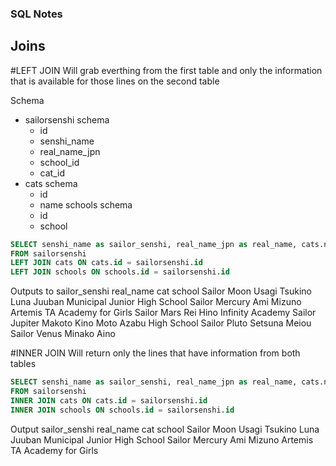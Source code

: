 ### SQL Notes

## Joins

#LEFT JOIN
Will grab everthing from the first table and only the information that is available for those lines on the second table

Schema
* sailorsenshi schema
	* id
	* senshi_name
	* real_name_jpn
	* school_id
	* cat_id
* cats schema
	* id
	* name
schools schema
	* id
	* school

```SQL
SELECT senshi_name as sailor_senshi, real_name_jpn as real_name, cats.name as cat, schools.school
FROM sailorsenshi
LEFT JOIN cats ON cats.id = sailorsenshi.id
LEFT JOIN schools ON schools.id = sailorsenshi.id
```

Outputs to
sailor_senshi	real_name		cat		school
Sailor Moon		Usagi Tsukino	Luna	Juuban Municipal Junior High School
Sailor Mercury	Ami Mizuno		Artemis	TA Academy for Girls
Sailor Mars		Rei Hino				Infinity Academy
Sailor Jupiter	Makoto Kino				Moto Azabu High School
Sailor Pluto	Setsuna Meiou		
Sailor Venus	Minako Aino


#INNER JOIN
Will return only the lines that have information from both tables 
```SQL
SELECT senshi_name as sailor_senshi, real_name_jpn as real_name, cats.name as cat, schools.school
FROM sailorsenshi
INNER JOIN cats ON cats.id = sailorsenshi.id
INNER JOIN schools ON schools.id = sailorsenshi.id
```
Output
sailor_senshi	real_name		cat		school
Sailor Moon		Usagi Tsukino	Luna	Juuban Municipal Junior High School
Sailor Mercury	Ami Mizuno		Artemis	TA Academy for Girls